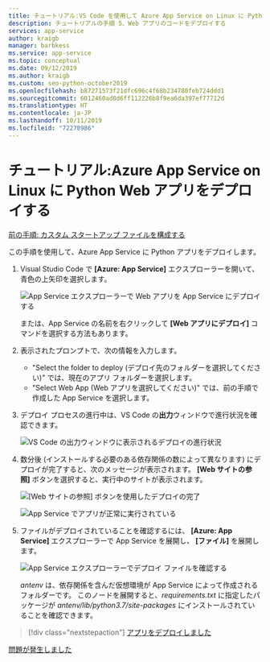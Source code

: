 ```yaml
---
title: チュートリアル:VS Code を使用して Azure App Service on Linux に Python Web アプリをデプロイする
description: チュートリアルの手順 5、Web アプリのコードをデプロイする
services: app-service
author: kraigb
manager: barbkess
ms.service: app-service
ms.topic: conceptual
ms.date: 09/12/2019
ms.author: kraigb
ms.custom: seo-python-october2019
ms.openlocfilehash: b87271573f21dfc696c4f68b234780feb724ddd1
ms.sourcegitcommit: 6012460ad8d6ff112226b8f9ea6da397ef77712d
ms.translationtype: HT
ms.contentlocale: ja-JP
ms.lasthandoff: 10/11/2019
ms.locfileid: "72278986"
---
```

# <a name="tutorial-deploy-your-python-web-app-to-azure-app-service-on-linux"></a>チュートリアル:Azure App Service on Linux に Python Web アプリをデプロイする

[前の手順: カスタム スタートアップ ファイルを構成する](tutorial-deploy-app-service-on-linux-04.md)

この手順を使用して、Azure App Service に Python アプリをデプロイします。

1. Visual Studio Code で **[Azure: App Service]** エクスプローラーを開いて、青色の上矢印を選択します。

   ![App Service エクスプローラーで Web アプリを App Service にデプロイする](media/deploy-azure/deploy-web-app-to-app-service-in-app-service-explorer.png)

    または、App Service の名前を右クリックして **[Web アプリにデプロイ]** コマンドを選択する方法もあります。

1. 表示されたプロンプトで、次の情報を入力します。

    - "Select the folder to deploy (デプロイ先のフォルダーを選択してください)" では、現在のアプリ フォルダーを選択します。
    - "Select Web App (Web アプリを選択してください)" では、前の手順で作成した App Service を選択します。

1. デプロイ プロセスの進行中は、VS Code の**出力**ウィンドウで進行状況を確認できます。

    ![VS Code の出力ウィンドウに表示されるデプロイの進行状況](media/deploy-azure/view-deployment-progress-in-visual-studio-code-output.png)

1. 数分後 (インストールする必要のある依存関係の数によって異なります) にデプロイが完了すると、次のメッセージが表示されます。 **[Web サイトの参照]** ボタンを選択すると、実行中のサイトが表示されます。

    ![[Web サイトの参照] ボタンを使用したデプロイの完了](media/deploy-azure/web-app-deployment-complete-with-browse-website-button.png)

    ![App Service でアプリが正常に実行されている](media/deploy-azure/web-app-running-successfully-on-app-service.png)

1. ファイルがデプロイされていることを確認するには、 **[Azure: App Service]** エクスプローラーで App Service を展開し、 **[ファイル]** を展開します。

    ![App Service エクスプローラーでデプロイ ファイルを確認する](media/deploy-azure/expand-files-node-to-check-deployment-of-web-app-files.png)

    *antenv* は、依存関係を含んだ仮想環境が App Service によって作成されるフォルダーです。 このノードを展開すると、*requirements.txt* に指定したパッケージが *antenv/lib/python3.7/site-packages* にインストールされていることを確認できます。

> [!div class="nextstepaction"]
> [アプリをデプロイしました](tutorial-deploy-app-service-on-linux-06.md)

[問題が発生しました](https://www.research.net/r/PWZWZ52?tutorial=vscode-appservice-python&step=05-deploy-app)
